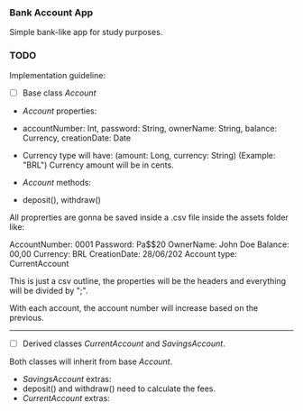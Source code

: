 ### Bank Account App
Simple bank-like app for study purposes.

### TODO
Implementation guideline:
- [ ] Base class *Account*

- *Account* properties:
- accountNumber: Int, password: String, ownerName: String, balance: Currency, creationDate: Date
- Currency type will have: (amount: Long, currency: String) (Example: "BRL")
Currency amount will be in cents.

- *Account* methods:
- deposit(), withdraw()

All proprerties are gonna be saved inside a .csv file inside the assets folder like:

AccountNumber: 0001
Password: Pa$$20
OwnerName: John Doe
Balance: 00,00
Currency: BRL
CreationDate: 28/06/202
Account type: CurrentAccount

This is just a csv outline, the properties will be the headers and everything will be divided by ";".

With each account, the account number will increase based on the previous.

---
- [ ] Derived classes *CurrentAccount* and *SavingsAccount*.

Both classes will inherit from base *Account*.

- *SavingsAccount* extras:
- deposit() and withdraw() need to calculate the fees.
- *CurrentAccount* extras:

